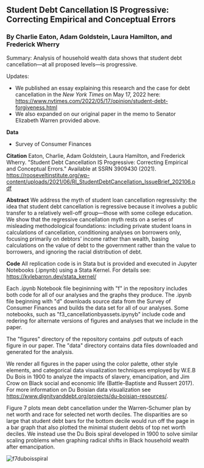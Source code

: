 ## Student Debt Cancellation IS Progressive: Correcting Empirical and Conceptual Errors

### By Charlie Eaton, Adam Goldstein, Laura Hamilton, and Frederick Wherry

Summary: Analysis of household wealth data shows that student debt cancellation—at all proposed levels—is progressive.

Updates:
* We published an essay explaining this research and the case for debt cancellation in the *New York Times* on May 17, 2022 here: https://www.nytimes.com/2022/05/17/opinion/student-debt-forgiveness.html
* We also expanded on our original paper in the memo to Senator Elizabeth Warren provided above.

**Data**
  - Survey of Consumer Finances

**Citation**
Eaton, Charlie, Adam Goldstein, Laura Hamilton, and Frederick Wherry. "Student Debt Cancellation IS Progressive: Correcting Empirical and Conceptual Errors." Available at SSRN 3909430 (2021). https://rooseveltinstitute.org/wp-content/uploads/2021/06/RI_StudentDebtCancellation_IssueBrief_202106.pdf

**Abstract**
We address the myth of student loan cancellation regressivity: the idea that student debt cancellation is regressive because it involves a public transfer to a relatively well-off group—those with some college education. We show that the regressive cancellation myth rests on a series of misleading methodological foundations: including private student loans in calculations of cancellation, conditioning analyses on borrowers only, focusing primarily on debtors’ income rather than wealth, basing calculations on the value of debt to the government rather than the value to borrowers, and ignoring the racial distribution of debt.

**Code**
All replication code is in Stata but is provided and executed in Jupyter Notebooks (.ipnynb) using a Stata Kernel. For details see: https://kylebarron.dev/stata_kernel/

Each .ipynb Notebook file begininning with "f" in the repository includes both code for all of our analyses and the graphs they produce. The .ipynb file beginning with "d" downloads source data from the Survey of Consumer Finances and builds the data set for all of our analyses. Some notebooks, such as "f3_cancellationbyassets.ipynyb" include code and redering for alternate versions of figures and analyses that we include in the paper.

The "figures" directory of the repository contains .pdf outputs of each figure in our paper. The "data" directory contains data files downloaded and generated for the analysis.

We render all figures in the paper using the color palette, other style elements, and categorical data visualization techniques employed by W.E.B Du Bois in 1900 to analyze the impacts of slavery, emancipation, and Jim Crow on Black social and economic life (Battle-Baptiste and Russert 2017). For more information on Du Boisian data visualization see https://www.dignityanddebt.org/projects/du-boisian-resources/.

Figure 7 plots mean debt cancellation under the Warren-Schumer plan by net worth and race for selected net worth deciles. The disparities are so large that student debt bars for the bottom decile would run off the page in a bar graph that also plotted the minimal student debts of top net worth deciles. We instead use the Du Bois spiral developed in 1900 to solve similar scaling problems when graphing radical shifts in Black household wealth after emancipation.

![f7duboisspiral](figures/f7_spiralcancelnetworthrace.png)
